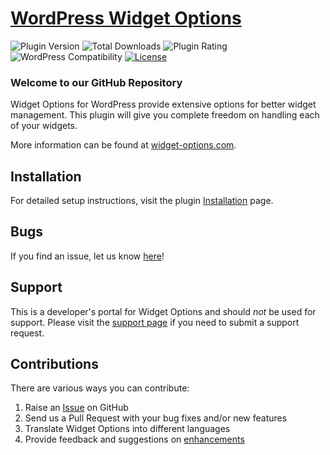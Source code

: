# [WordPress Widget Options](https://widget-options.com/) #

![Plugin Version](https://img.shields.io/wordpress/plugin/v/widget-options.svg?maxAge=2592000) ![Total Downloads](https://img.shields.io/wordpress/plugin/dt/widget-options.svg?maxAge=2592000) ![Plugin Rating](https://img.shields.io/wordpress/plugin/r/widget-options.svg?maxAge=2592000) ![WordPress Compatibility](https://img.shields.io/wordpress/v/widget-options.svg?maxAge=2592000) [![License](https://img.shields.io/badge/license-GPL--2.0%2B-red.svg)](https://github.com/flowdee/widget-options/blob/master/LICENSE)

### Welcome to our GitHub Repository

Widget Options for WordPress provide extensive options for better widget management. This plugin will give you complete freedom on handling each of your widgets.

More information can be found at [widget-options.com](https://widget-options.com/).

## Installation ##

For detailed setup instructions, visit the plugin [Installation](https://wordpress.org/plugins/widget-options/installation/) page.

## Bugs ##
If you find an issue, let us know [here](https://github.com/flowdee/widget-options/issues)!

## Support ##
This is a developer's portal for Widget Options and should _not_ be used for support. Please visit the [support page](https://widget-options.com/contact/) if you need to submit a support request.

## Contributions ##
There are various ways you can contribute:

1. Raise an [Issue](https://github.com/flowdee/widget-options/issues) on GitHub
2. Send us a Pull Request with your bug fixes and/or new features
3. Translate Widget Options into different languages
4. Provide feedback and suggestions on [enhancements](https://github.com/flowdee/widget-options/issues)

